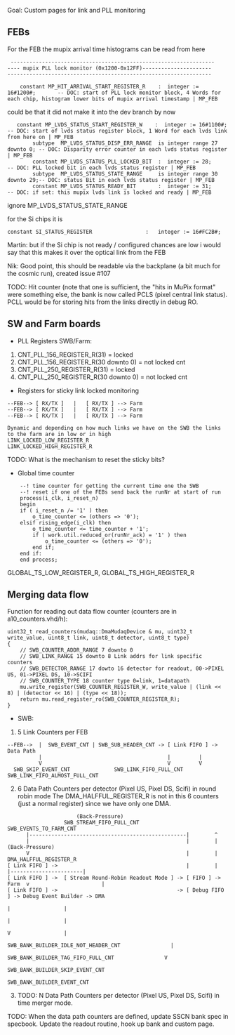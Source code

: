 Goal: Custom pages for link and PLL monitoring

## FEBs ##

For the FEB the mupix arrival time histograms can be read from here
```
 -----------------------------------------------------------------
---- mupix PLL lock monitor (0x1200-0x12FF)----------------------
-----------------------------------------------------------------

    constant MP_HIT_ARRIVAL_START_REGISTER_R    :  integer := 16#1200#;       -- DOC: start of PLL lock monitor block, 4 Words for each chip, histogram lower bits of mupix arrival timestamp | MP_FEB
```
could be that it did not make it into the dev branch by now

```
   constant MP_LVDS_STATUS_START_REGISTER_W    :  integer := 16#1100#;       -- DOC: start of lvds status register block, 1 Word for each lvds link from here on | MP_FEB
        subtype  MP_LVDS_STATUS_DISP_ERR_RANGE  is integer range 27 downto 0; -- DOC: Disparity error counter in each lvds status register | MP_FEB 
        constant MP_LVDS_STATUS_PLL_LOCKED_BIT  :  integer := 28;             -- DOC: PLL locked bit in each lvds status register | MP_FEB 
        subtype  MP_LVDS_STATUS_STATE_RANGE     is integer range 30 downto 29;-- DOC: status Bit in each lvds status register | MP_FEB 
        constant MP_LVDS_STATUS_READY_BIT       :  integer := 31;             -- DOC: if set: this mupix lvds link is locked and ready | MP_FEB
```

ignore MP_LVDS_STATUS_STATE_RANGE

for the Si chips it is 
```
constant SI_STATUS_REGISTER                 :   integer := 16#FC2B#;
```

Martin: but if the Si chip is not ready / configured chances are low i would say that this makes it over the optical link from the FEB

Nik: Good point, this should be readable via the backplane (a bit much for the cosmic run), created issue #107

TODO: Hit counter (note that one is sufficient, the "hits in MuPix format" were something else, the bank is now called PCLS (pixel central link status). PCLL would be for storing hits from the links directly in debug RO.

## SW and Farm boards ##

* PLL Registers SWB/Farm:

1. CNT_PLL_156_REGISTER_R(31) = locked
2. CNT_PLL_156_REGISTER_R(30 downto 0) = not locked cnt
3. CNT_PLL_250_REGISTER_R(31) = locked
4. CNT_PLL_250_REGISTER_R(30 downto 0) = not locked cnt

* Registers for sticky link locked monitoring

```
--FEB--> [ RX/TX ]   |   [ RX/TX ] --> Farm 
--FEB--> [ RX/TX ]   |   [ RX/TX ] --> Farm
--FEB--> [ RX/TX ]   |   [ RX/TX ] --> Farm

Dynamic and depending on how much links we have on the SWB the links to the farm are in low or in high
LINK_LOCKED_LOW_REGISTER_R
LINK_LOCKED_HIGH_REGISTER_R
```
TODO: What is the mechanism to reset the sticky bits?

* Global time counter

```
    --! time counter for getting the current time one the SWB
    --! reset if one of the FEBs send back the runNr at start of run
    process(i_clk, i_reset_n)
    begin
    if ( i_reset_n /= '1' ) then
        o_time_counter <= (others => '0');
    elsif rising_edge(i_clk) then
        o_time_counter <= time_counter + '1';
        if ( work.util.reduced_or(runNr_ack) = '1' ) then
            o_time_counter <= (others => '0');
        end if;
    end if:
    end process;
```
GLOBAL_TS_LOW_REGISTER_R, GLOBAL_TS_HIGH_REGISTER_R

## Merging data flow ##
Function for reading out data flow counter (counters are in a10_counters.vhd/h):

```
uint32_t read_counters(mudaq::DmaMudaqDevice & mu, uint32_t write_value, uint8_t link, uint8_t detector, uint8_t type)
{
    // SWB_COUNTER_ADDR_RANGE 7 downto 0
    // SWB_LINK_RANGE 15 downto 8 Link addrs for link specific counters
    // SWB_DETECTOR_RANGE 17 dowto 16 detector for readout, 00->PIXEL US, 01->PIXEL DS, 10->SCIFI
    // SWB_COUNTER_TYPE 18 counter type 0=link, 1=datapath
    mu.write_register(SWB_COUNTER_REGISTER_W, write_value | (link << 8) | (detector << 16) | (type << 18));
    return mu.read_register_ro(SWB_COUNTER_REGISTER_R);
}
```

* SWB:

1. 5 Link Counters per FEB
```
--FEB-->  |  SWB_EVENT_CNT | SWB_SUB_HEADER_CNT -> [ Link FIFO ] -> Data Path
          |                                        |         |
          V                                        V         V
  SWB_SKIP_EVENT_CNT              SWB_LINK_FIFO_FULL_CNT   SWB_LINK_FIFO_ALMOST_FULL_CNT
```
2. 6 Data Path Counters per detector (Pixel US, Pixel DS, Scifi) in round robin mode
The DMA_HALFFUL_REGISTER_R is not in this 6 counters (just a normal register) since we have only one DMA. 
```
                      (Back-Pressure)            
                  SWB_STREAM_FIFO_FULL_CNT             SWB_EVENTS_TO_FARM_CNT   
      |--------------------------------------------------|        ^
      |                                                  |        |            (Back-Pressure)
      V                                                  |        |          DMA_HALFFUL_REGISTER_R
[ Link FIFO ] ->                                         |        |        |-----------------------|
[ Link FIFO ] ->  [ Stream Round-Robin Readout Mode ] -> [ FIFO ] -> Farm  v                       |
[ Link FIFO ] ->                                      -> [ Debug FIFO ] -> Debug Event Builder -> DMA
                                                                           |                 |
                                                                           |                 |
                                                                           V                 |
                                         SWB_BANK_BUILDER_IDLE_NOT_HEADER_CNT                |
                                           SWB_BANK_BUILDER_TAG_FIFO_FULL_CNT                V
                                                                        SWB_BANK_BUILDER_SKIP_EVENT_CNT
                                                                        SWB_BANK_BUILDER_EVENT_CNT
```
3. TODO: N Data Path Counters per detector (Pixel US, Pixel DS, Scifi) in time merger mode.

TODO: When the data path counters are defined, update SSCN bank spec in specbook. Update the readout routine, hook up bank and custom page.